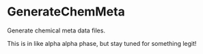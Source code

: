 # GenerateChemMeta
Generate chemical meta data files.

This is in like alpha alpha phase, but stay tuned for something legit!
